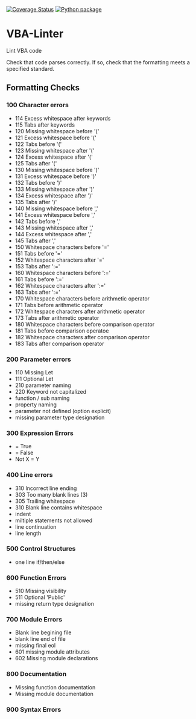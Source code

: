 [![Coverage Status](https://coveralls.io/repos/github/Beakerboy/VBA-Linter/badge.svg?branch=main)](https://coveralls.io/github/Beakerboy/VBA-Linter?branch=main) [![Python package](https://github.com/Beakerboy/VBA-Linter/actions/workflows/python-package.yml/badge.svg)](https://github.com/Beakerboy/VBA-Linter/actions/workflows/python-package.yml)
# VBA-Linter
Lint VBA code

Check that code parses correctly. If so, check that the formatting meets a specified standard.

## Formatting Checks

### 100 Character errors
* 114 Excess whitespace after keywords
* 115 Tabs after keywords
* 120 Missing whitespace before '('
* 121 Excess whitespace before '('
* 122 Tabs before '('
* 123 Missing whitespace after '('
* 124 Excess whitespace after '('
* 125 Tabs after '('
* 130 Missing whitespace before ')'
* 131 Excess whitespace before ')'
* 132 Tabs before ')'
* 133 Missing whitespace after ')'
* 134 Excess whitespace after ')'
* 135 Tabs after ')'
* 140 Missing whitespace before ','
* 141 Excess whitespace before ','
* 142 Tabs before ','
* 143 Missing whitespace after ','
* 144 Excess whitespace after ','
* 145 Tabs after ','
* 150 Whitespace characters before '='
* 151 Tabs before '='
* 152 Whitespace characters after '='
* 153 Tabs after ':='
* 160 Whitespace characters before ':='
* 161 Tabs before ':='
* 162 Whitespace characters after ':='
* 163 Tabs after ':='
* 170 Whitespace characters before arithmetic operator
* 171 Tabs before arithmetic operator
* 172 Whitespace characters after arithmetic operator
* 173 Tabs after arithmetic operator
* 180 Whitespace characters before comparison operator
* 181 Tabs before comparison operatoe
* 182 Whitespace characters after comparison operator
* 183 Tabs after comparison operator
### 200 Parameter errors
* 110 Missing Let
* 111 Optional Let
* 210 parameter naming
* 220 Keyword not capitalized
* function / sub naming
* property naming
* parameter not defined (option explicit)
* missing parameter type designation
### 300 Expression Errors
* = True
* = False
* Not X = Y
### 400 Line errors
* 310 Incorrect line ending
* 303 Too many blank lines (3)
* 305 Trailing whitespace
* 310 Blank line contains whitespace
* indent
* miltiple statements not allowed
* line continuation
* line length
### 500 Control Structures
* one line if/then/else
### 600 Function Errors
* 510 Missing visibility
* 511 Optional 'Public'
* missing return type designation
### 700 Module Errors
* Blank line begining file
* blank line end of file
* missing final eol
* 601 missing module attributes
* 602 Missing module declarations
### 800 Documentation
* Missing function documentation
* Missing module documentation
### 900 Syntax Errors
